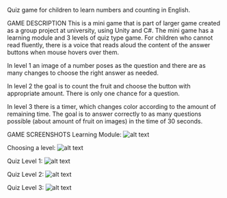 
Quiz game for children to learn numbers and counting in English.

GAME DESCRIPTION
This is a mini game that is part of larger game created as a group project at university, using Unity and C#.
The mini game has a learning module and 3 levels of quiz type game.
For children who cannot read fluently, there is a voice that reads aloud the content of the answer buttons when mouse hovers over them.

In level 1 an image of a number poses as the question and there are as many changes to choose the right answer as needed.

In level 2 the goal is to count the fruit and choose the button with appropriate amount. There is only one chance for a question. 

In level 3 there is a timer, which changes color according to the amount of remaining time. 
The goal is to answer correctly to as many questions possible (about amount of fruit on images) in the time of 30 seconds. 

GAME SCREENSHOTS
Learning Module:
![alt text](https://raw.githubusercontent.com/Mickanie/NumbersQuizGame/master/screenshots/screenshot1.JPG)

Choosing a level:
![alt text](https://raw.githubusercontent.com/Mickanie/NumbersQuizGame/master/screenshots/screenshot2.JPG)

Quiz Level 1:
![alt text](https://raw.githubusercontent.com/Mickanie/NumbersQuizGame/master/screenshots/screenshot3.JPG)

Quiz Level 2:
![alt text](https://raw.githubusercontent.com/Mickanie/NumbersQuizGame/master/screenshots/screenshot4.JPG)

Quiz Level 3:
![alt text](https://raw.githubusercontent.com/Mickanie/NumbersQuizGame/master/screenshots/screenshot5.JPG)
